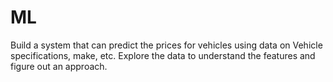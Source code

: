 # ML
Build a system that can predict the prices for vehicles using data on Vehicle specifications, make, etc. Explore the data to understand the features and figure out an approach.
